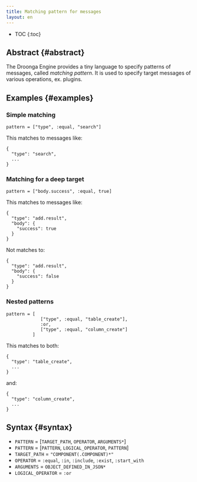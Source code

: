 ```yaml
---
title: Matching pattern for messages
layout: en
---
```


* TOC
{:toc}


## Abstract {#abstract}

The Droonga Engine provides a tiny language to specify patterns of messages, called *matching pattern*.
It is used to specify target messages of various operations, ex. plugins.


## Examples {#examples}

### Simple matching

    pattern = ["type", :equal, "search"]

This matches to messages like:

    {
      "type": "search",
      ...
    }

### Matching for a deep target

    pattern = ["body.success", :equal, true]

This matches to messages like:

    {
      "type": "add.result",
      "body": {
        "success": true
      }
    }

Not matches to:

    {
      "type": "add.result",
      "body": {
        "success": false
      }
    }

### Nested patterns

    pattern = [
                 ["type", :equal, "table_create"],
                 :or,
                 ["type", :equal, "column_create"]
              ]

This matches to both:

    {
      "type": "table_create",
      ...
    }

and:

    {
      "type": "column_create",
      ...
    }


## Syntax {#syntax}


 * `PATTERN` = [`TARGET_PATH`, `OPERATOR`, `ARGUMENTS*`]
 * `PATTERN` = [`PATTERN`, `LOGICAL_OPERATOR`, `PATTERN`]
 * `TARGET_PATH` = `"COMPONENT(.COMPONENT)*"`
 * `OPERATOR` = `:equal`, `:in`, `:include`, `:exist`, `:start_with`
 * `ARGUMENTS` = `OBJECT_DEFINED_IN_JSON*`
 * `LOGICAL_OPERATOR` = `:or`

